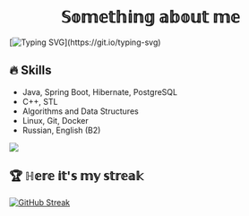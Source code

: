 <h1 align="center">𝕊𝕠𝕞𝕖𝕥𝕙𝕚𝕟𝕘 𝕒𝕓𝕠𝕦𝕥 𝕞𝕖 </h1>  

[![Typing SVG](https://readme-typing-svg.demolab.com/?font=Fira+Code&size=25&duration=5000&pause=500&width=600&height=100&color=F78627FF&lines=Hi+there,+I'am+Roman!+19+years+old.;Computer+science+student.;Love+to+learn+new+things!)](https://git.io/typing-svg)  

## 🔥 Skills
- Java, Spring Boot, Hibernate, PostgreSQL
- C++, STL
- Algorithms and Data Structures
- Linux, Git, Docker
- Russian, English (B2)

![](https://komarev.com/ghpvc/?username=dcct0r&color=red)   
## 🏆 ℍ𝕖𝕣𝕖 𝕚𝕥'𝕤 𝕞𝕪 𝕤𝕥𝕣𝕖𝕒𝕜
[![GitHub Streak](https://github-readme-streak-stats.herokuapp.com/?user=dcct0r)](https://git.io/streak-stats)
